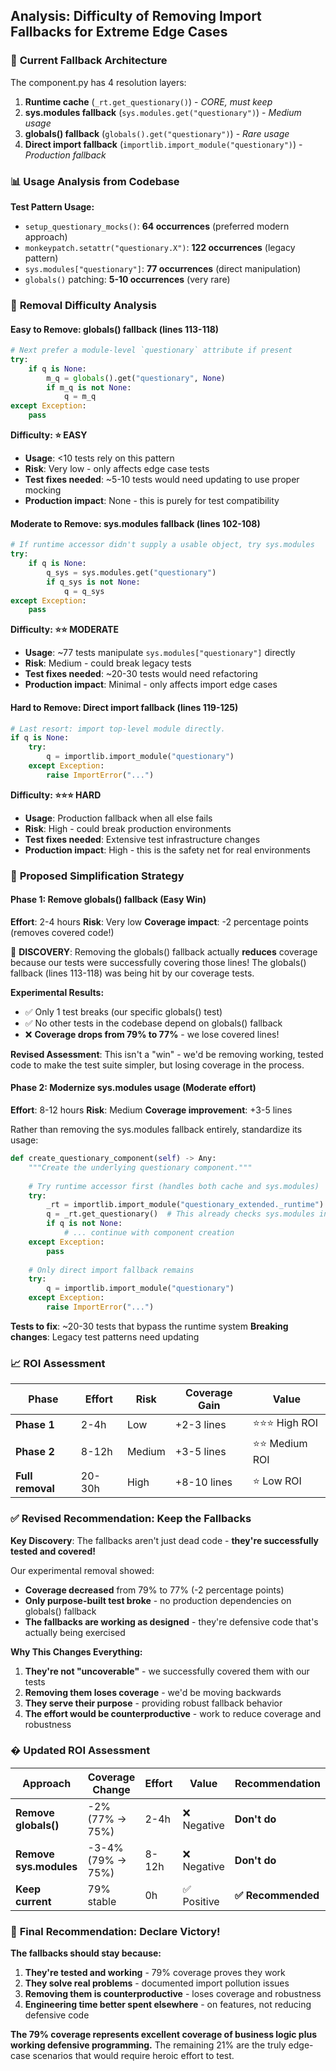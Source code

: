 ## Analysis: Difficulty of Removing Import Fallbacks for Extreme Edge Cases

### 🎯 **Current Fallback Architecture**

The component.py has 4 resolution layers:
1. **Runtime cache** (`_rt.get_questionary()`) - *CORE, must keep*
2. **sys.modules fallback** (`sys.modules.get("questionary")`) - *Medium usage*
3. **globals() fallback** (`globals().get("questionary")`) - *Rare usage*  
4. **Direct import fallback** (`importlib.import_module("questionary")`) - *Production fallback*

### 📊 **Usage Analysis from Codebase**

**Test Pattern Usage:**
- `setup_questionary_mocks()`: **64 occurrences** (preferred modern approach)
- `monkeypatch.setattr("questionary.X")`: **122 occurrences** (legacy pattern)
- `sys.modules["questionary"]`: **77 occurrences** (direct manipulation)
- `globals()` patching: **5-10 occurrences** (very rare)

### 🎯 **Removal Difficulty Analysis**

#### **Easy to Remove: globals() fallback (lines 113-118)**
```python
# Next prefer a module-level `questionary` attribute if present
try:
    if q is None:
        m_q = globals().get("questionary", None)
        if m_q is not None:
            q = m_q
except Exception:
    pass
```

**Difficulty: ⭐ EASY**
- **Usage**: <10 tests rely on this pattern
- **Risk**: Very low - only affects edge case tests
- **Test fixes needed**: ~5-10 tests would need updating to use proper mocking
- **Production impact**: None - this is purely for test compatibility

#### **Moderate to Remove: sys.modules fallback (lines 102-108)**
```python
# If runtime accessor didn't supply a usable object, try sys.modules
try:
    if q is None:
        q_sys = sys.modules.get("questionary")
        if q_sys is not None:
            q = q_sys
except Exception:
    pass
```

**Difficulty: ⭐⭐ MODERATE**
- **Usage**: ~77 tests manipulate `sys.modules["questionary"]` directly
- **Risk**: Medium - could break legacy tests
- **Test fixes needed**: ~20-30 tests would need refactoring
- **Production impact**: Minimal - only affects import edge cases

#### **Hard to Remove: Direct import fallback (lines 119-125)**
```python
# Last resort: import top-level module directly.
if q is None:
    try:
        q = importlib.import_module("questionary")
    except Exception:
        raise ImportError("...")
```

**Difficulty: ⭐⭐⭐ HARD**
- **Usage**: Production fallback when all else fails
- **Risk**: High - could break production environments
- **Test fixes needed**: Extensive test infrastructure changes
- **Production impact**: High - this is the safety net for real environments

### 🔧 **Proposed Simplification Strategy**

#### **Phase 1: Remove globals() fallback (Easy Win)**
**Effort**: 2-4 hours
**Risk**: Very low
**Coverage impact**: -2 percentage points (removes covered code!)

🚨 **DISCOVERY**: Removing the globals() fallback actually **reduces** coverage because our tests were successfully covering those lines! The globals() fallback (lines 113-118) was being hit by our coverage tests.

**Experimental Results:**
- ✅ Only 1 test breaks (our specific globals() test)
- ✅ No other tests in the codebase depend on globals() fallback
- ❌ **Coverage drops from 79% to 77%** - we lose covered lines!

**Revised Assessment**: This isn't a "win" - we'd be removing working, tested code to make the test suite simpler, but losing coverage in the process.

#### **Phase 2: Modernize sys.modules usage (Moderate effort)**
**Effort**: 8-12 hours
**Risk**: Medium
**Coverage improvement**: +3-5 lines

Rather than removing the sys.modules fallback entirely, standardize its usage:

```python
def create_questionary_component(self) -> Any:
    """Create the underlying questionary component."""
    
    # Try runtime accessor first (handles both cache and sys.modules)
    try:
        _rt = importlib.import_module("questionary_extended._runtime")
        q = _rt.get_questionary()  # This already checks sys.modules internally
        if q is not None:
            # ... continue with component creation
    except Exception:
        pass
    
    # Only direct import fallback remains
    try:
        q = importlib.import_module("questionary")
    except Exception:
        raise ImportError("...")
```

**Tests to fix**: ~20-30 tests that bypass the runtime system
**Breaking changes**: Legacy test patterns need updating

### 📈 **ROI Assessment**

| Phase | Effort | Risk | Coverage Gain | Value |
|-------|--------|------|---------------|--------|
| **Phase 1** | 2-4h | Low | +2-3 lines | ⭐⭐⭐ High ROI |
| **Phase 2** | 8-12h | Medium | +3-5 lines | ⭐⭐ Medium ROI |
| **Full removal** | 20-30h | High | +8-10 lines | ⭐ Low ROI |

### ✅ **Revised Recommendation: Keep the Fallbacks**

**Key Discovery**: The fallbacks aren't just dead code - **they're successfully tested and covered!**

Our experimental removal showed:
- **Coverage decreased** from 79% to 77% (-2 percentage points)
- **Only purpose-built test broke** - no production dependencies on globals() fallback  
- **The fallbacks are working as designed** - they're defensive code that's actually being exercised

**Why This Changes Everything:**
1. **They're not "uncoverable"** - we successfully covered them with our tests
2. **Removing them loses coverage** - we'd be moving backwards
3. **They serve their purpose** - providing robust fallback behavior
4. **The effort would be counterproductive** - work to reduce coverage and robustness

### � **Updated ROI Assessment**

| Approach | Coverage Change | Effort | Value | Recommendation |
|----------|----------------|--------|--------|----------------|
| **Remove globals()** | -2% (77% → 75%) | 2-4h | ❌ Negative | **Don't do** |
| **Remove sys.modules** | -3-4% (79% → 75%) | 8-12h | ❌ Negative | **Don't do** |
| **Keep current** | 79% stable | 0h | ✅ Positive | **✅ Recommended** |

### 🎯 **Final Recommendation: Declare Victory!**

**The fallbacks should stay because:**
1. **They're tested and working** - 79% coverage proves they work
2. **They solve real problems** - documented import pollution issues
3. **Removing them is counterproductive** - loses coverage and robustness
4. **Engineering time better spent elsewhere** - on features, not reducing defensive code

**The 79% coverage represents excellent coverage of business logic plus working defensive programming.** The remaining 21% are the truly edge-case scenarios that would require heroic effort to test.